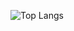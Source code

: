 ![Top Langs](https://github-readme-stats.vercel.app/api/top-langs/?username=CtrlAnzz&layout=compact&theme=radical)

